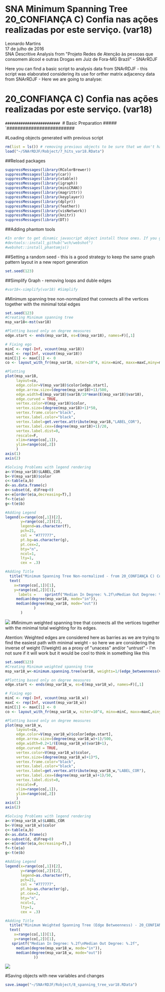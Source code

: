 # SNA Minimum Spanning Tree 20_CONFIANÇA C) Confia nas ações realizadas por este serviço. (var18)
Leonardo Martins  
17 de julho de 2016  
SNA Descritive Analysis from "Projeto Redes de Atenção às pessoas que consomem álcool e outras Drogas em Juiz de Fora-MG   Brazil"  - SNArRDJF

Here you can find a basic script to analysis data from SNArRDJF - this script was elaborated considering its use for orther matrix adjacency data from SNArRDJF - Here we are going to analyse:

# 20_CONFIANÇA C) Confia nas ações realizadas por este serviço. (var18)

`#########################
`# Basic Preparation #####
`#########################

#Loading objects generated with previous script 

```r
rm(list = ls()) # removing previous objects to be sure that we don't have objects conflicts name
load("~/SNArRDJF/Robject/7_hits_var18.RData")
```
##Reload packages

```r
suppressMessages(library(RColorBrewer))
suppressMessages(library(car))
suppressMessages(library(xtable))
suppressMessages(library(igraph))
suppressMessages(library(miniCRAN))
suppressMessages(library(magrittr))
suppressMessages(library(keyplayer))
suppressMessages(library(dplyr))
suppressMessages(library(feather))
suppressMessages(library(visNetwork))
suppressMessages(library(knitr))
suppressMessages(library(DT))
```
##Adding phantom tools

```r
#In order to get dinamic javascript object install those ones. If you get problems installing go to Stackoverflow.com and type your error to discover what to do. In some cases the libraries need to be intalled in outside R libs.
#devtools::install_github("wch/webshot")
#webshot::install_phantomjs()
```
##Setting a random seed - this is a good strategy to keep the same graph pattern layout in a new report generation

```r
set.seed(123)
```

##Simplify Graph - removing loops and duble edges 

```r
#var18<-simplify(var18) #Simplify
```

#Minimum spanning tree non-normalized that connects all the vertices together with the minimal total edges

```r
set.seed(123)
#Creating Minimum spanning tree
msp_var18<-mst(var18)

#Plotting based only on degree measures 
edge.start <- ends(msp_var18, es=E(msp_var18), names=F)[,1]

# Fixing ego
minC <- rep(-Inf, vcount(msp_var18))
maxC <- rep(Inf, vcount(msp_var18))
minC[1] <- maxC[1] <- 0
co <- layout_with_fr(msp_var18, niter=10^4, minx=minC, maxx=maxC,miny=minC, maxy=maxC, weights=E(msp_var18)$var18)

#Plotting
plot(msp_var18, 
     layout=co,
     edge.color=V(msp_var18)$color[edge.start],
     edge.arrow.size=(degree(msp_var18)+1)/500,
     edge.width=E(msp_var18)$var18/10*mean(E(msp_var18)$var18),
     edge.curved = TRUE,
     vertex.color=V(msp_var18)$color,
     vertex.size=(degree(msp_var18)+1)*50,
     vertex.frame.color="black",
     vertex.label.color="black",
     vertex.label=get.vertex.attribute(msp_var18,"LABEL_COR"),
     vertex.label.cex=(degree(msp_var18)+1)/20,
     vertex.label.dist=0,
     rescale=F,
     xlim=range(co[,1]), 
     ylim=range(co[,2])
     )
axis(1)
axis(2)

#Solving Problems with legend rendering 
a<-V(msp_var18)$LABEL_COR
b<-V(msp_var18)$color
c<-table(a,b)
d<-as.data.frame(c)
e<-subset(d, d$Freq>0)
e<-e[order(e$a,decreasing=T),] 
f<-t(e$a)
g<-t(e$b)

#Adding Legend
legend(x=range(co[,1])[2], 
       y=range(co[,2])[2],
       legend=as.character(f),
       pch=21,
       col = "#777777", 
       pt.bg=as.character(g),
       pt.cex=2,
       bty="n", 
       ncol=1,
       lty=1,
       cex = .3)

#Adding Title
  title("Minimum Spanning Tree Non-normalized - from 20_CONFIANÇA C) Confia nas ações realizadas por este serviço. (var18)", sub = "Source: from authors ")
  text( 
    x=range(co[,1])[1],
    y=range(co[,2])[1], 
      labels =    sprintf("Median In Degree: %.2f\nMedian Out Degree: %.2f",
     median(degree(msp_var18, mode="in")), 
     median(degree(msp_var18, mode="out"))
             )
       )
```

![](20_CONFIANÇA_C_Confia_nas_ações_realizadas_8_spanning_tree_files/figure-html/unnamed-chunk-6-1.png)<!-- -->
#Minimum weighted spanning tree that connects all the vertices together with the minimal total weighting for its edges. 

Atention: Weighted edges are considered here as barries as we are trying to find the easiest path with minimal weight - so here we are considering the inverse of weight (1/weight) as a proxy of "unacess" and/or "untrust" - I'm not sure if it will work but it would be cool to think in something like this  

```r
set.seed(123)
#Creating Minimum weighted spanning tree
msp_var18_w<-minimum.spanning.tree(var18, weights=1/(edge_betweenness(var18, weights=E(var18)$var18)+1))

#Plotting based only on degree measures 
edge.start <- ends(msp_var18_w, es=E(msp_var18_w), names=F)[,1]

# Fixing ego
minC <- rep(-Inf, vcount(msp_var18_w))
maxC <- rep(Inf, vcount(msp_var18_w))
minC[1] <- maxC[1] <- 0
co <- layout_with_fr(msp_var18_w, niter=10^4, minx=minC, maxx=maxC,miny=minC, maxy=maxC, weights =E(msp_var18_w)$var18)

#Plotting based only on degree measures 
plot(msp_var18_w, 
     layout=co,
     edge.color=V(msp_var18_w)$color[edge.start],
     edge.arrow.size=(degree(msp_var18_w)+1)/500,
     edge.width=0.2+1/(E(msp_var18_w)$var18+1),
     edge.curved = TRUE,
     vertex.color=V(msp_var18_w)$color,
     vertex.size=(degree(msp_var18_w)+1)*5,
     vertex.frame.color="black",
     vertex.label.color="black",
     vertex.label=get.vertex.attribute(msp_var18_w,"LABEL_COR"),
     vertex.label.cex=(degree(msp_var18_w)+1)/50,
     vertex.label.dist=0,
     rescale=F,
     xlim=range(co[,1]), 
     ylim=range(co[,2])
     )
axis(1)
axis(2)

#Solving Problems with legend rendering 
a<-V(msp_var18_w)$LABEL_COR
b<-V(msp_var18_w)$color
c<-table(a,b)
d<-as.data.frame(c)
e<-subset(d, d$Freq>0)
e<-e[order(e$a,decreasing=T),] 
f<-t(e$a)
g<-t(e$b)

#Adding Legend
legend(x=range(co[,1])[2], 
       y=range(co[,2])[2],
       legend=as.character(f),
       pch=21,
       col = "#777777", 
       pt.bg=as.character(g),
       pt.cex=2,
       bty="n", 
       ncol=1,
       lty=1,
       cex = .3)

#Adding Title
  title("Minimum Weighted Spanning Tree (Edge Betweenness) - 20_CONFIANÇA C) Confia nas ações realizadas por este serviço. (var18)", sub = "Source: from authors ")
  text( 
    x=range(co[,1])[1],
    y=range(co[,2])[1], 
   sprintf("Median In Degree: %.2f\nMedian Out Degree: %.2f",
     median(degree(msp_var18_w, mode="in")), 
     median(degree(msp_var18_w, mode="out"))
             ))
```

![](20_CONFIANÇA_C_Confia_nas_ações_realizadas_8_spanning_tree_files/figure-html/unnamed-chunk-7-1.png)<!-- -->


#Saving objects with new variables and changes

```r
save.image("~/SNArRDJF/Robject/8_spanning_tree_var18.RData") 
```

